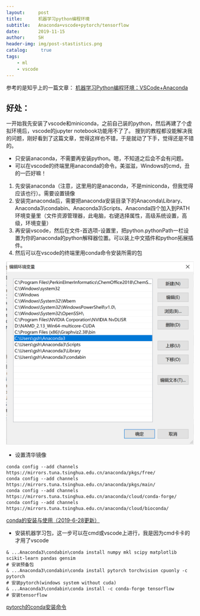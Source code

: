 ```yaml
---
layout:     post
title:      机器学习python编程环境
subtitle:   Anaconda+vscode+pytorch/tensorflow
date:       2019-11-15
author:     SH
header-img: img/post-stastistics.png
catalog: 	 true
tags:
    - ml
    - vscode
---
```

参考的是知乎上的一篇文章：
[机器学习Python编程环境：VSCode+Anaconda](https://zhuanlan.zhihu.com/p/40378960)

## 好处：
一开始我先安装了vscode和miniconda，之前自己装的python，然后再建了个虚拟环境后，vscode的jupyter notebook功能用不了了。
搜到的教程都没能解决我的问题，刚好看到了这篇文章，觉得这样也不错，于是就动了下手，觉得还是不错的。
* 只安装anaconda，不需要再安装python。嗯，不知道之后会不会有问题。
* 可以在vscode的终端里用anaconda的命令。美滋滋，Windows的cmd，丑的一匹好嘛！

1. 先安装anaconda（注意，这里用的是anaconda，不是miniconda，但我觉得应该也行）。需要设置镜像
2. 安装完anaconda后，需要把anaconda安装目录下的Anaconda\Library、Anaconda3\condabin、Anaconda3\Scripts、Anaconda四个加入到PATH环境变量里（文件资源管理器，此电脑，右键选择属性，高级系统设置，高级，环境变量）
3. 再安装vscode，然后在文件-首选项-设置里，把python.pythonPath一栏设置为你的anaconda的python解释器位置。可以装上中文插件和python拓展插件。
4. 然后可以在vscode的终端里用conda命令安装所需的包

![](img\191115Path.png)
* 设置清华镜像
```
conda config --add channels https://mirrors.tuna.tsinghua.edu.cn/anaconda/pkgs/free/
conda config --add channels https://mirrors.tuna.tsinghua.edu.cn/anaconda/pkgs/main/
conda config --add channels https://mirrors.tuna.tsinghua.edu.cn/anaconda/cloud/conda-forge/
conda config --add channels https://mirrors.tuna.tsinghua.edu.cn/anaconda/cloud/bioconda/
```
[conda的安装与使用（2019-6-28更新）](https://www.jianshu.com/p/edaa744ea47d)

* 安装机器学习包，这一步可以在cmd或vscode上进行，我是因为cmd卡卡的才用了vscode
```
& ...Anaconda3\condabin\conda install numpy mkl scipy matplotlib scikit-learn pandas gensim
# 安装预备包
& ...Anaconda3\condabin\conda install pytorch torchvision cpuonly -c pytorch
# 安装pytorch(windows system without cuda)
& ...Anaconda3\condabin\conda install -c conda-forge tensorflow
# 安装tensorflow
```
[pytorch的conda安装命令](https://pytorch.org/)





















